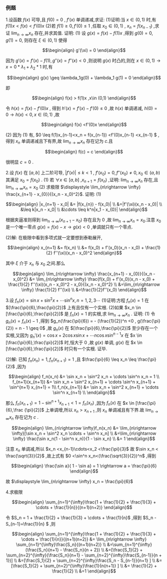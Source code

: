 ### 例题
1.设函数 $f(x)$ 可导,且 $f(0) = 0$ , $f'(x)$ 单调递减,求证:
(1)证明:当 $x\in (0,1)$ 时,有 $f(1)x<f(x)<f'(0)x$
(2)若 $f(1) \geq 0 , f'(0) \leq 1$ ,任取 $x_0 \in (0,1)$ , $x_n = f(x_{n-1})$ ,求证 $\displaystyle \lim_{n\rightarrow \infty} x_n$ 存在,并求其值.
证明:
(1)
设 $g(x) = f(x) - f(1)x$ ,得到 $g(0) = 0 ,g(1) = 0$, 则存在 $\xi \in(0,1)$ 使得

$$\begin{align}
    g'(\xi) = 0
\end{align}$$

因为 $g'(x) = f'(x) - f(1) , g''(x) = f''(x) <0$ ,则说明 $g(x)$ 时凸的,则在 $x \in(0,1) \rightarrow x = 0 * \lambda_1 + \lambda_2 *1$ 时,有

$$\begin{align}
    g(x) \geq \lambda_1g(0) + \lambda_1 g(1) = 0
\end{align}$$

即 

$$\begin{align}
    f(x) > f(1)x ,x\in (0,1)
\end{align}$$

令 $h(x) = f(x) - f'(0)x$ , 得到 $h'(x) = f'(x) - f'(0) \leq 0$ ,故 $h(x)$ 单调递减, $h(0) = 0 \rightarrow h(x) <0 , x\in (0,1)$ ,故

$$\begin{align}
    f(x) <f'(0)x
\end{align}$$

(2)
因为 $(1)$ 有, $0 \leq f(1)x_{n-1}<x_n = f(x_{n-1}) <f'(0)x_{n-1} <x_{n-1} $ ,得到 $x_n$ 单调递减且下有界,故 $\displaystyle \lim_{n\rightarrow \infty} x_n$ 存在记为 $c$.且

$$\begin{align}
    f(c) = c
\end{align}$$

很明显 $c = 0$ .

2.设 $f(x)$ 在 $[a,b]$ 上二阶可导, $|f'(x)| \leq k <1$ , $f'(x_0) = 0 ,f''(x_0) \not ={0} , x_0 \in(a,b)$ 其满足 $x_0 = f(x_0)$ .
(1) 若 $\forall x \in [a,b]$ ,$x_{n+1} = f(x_n)$ ,证明: $\displaystyle \lim_{n\rightarrow \infty} x_n$ 存在,且 $\displaystyle \lim_{n\rightarrow \infty} x_n  = x_0$
(2) 求极限 $\displaystyle \lim_{n\rightarrow \infty} \frac{x_{n+1} - x_{0}}{(x_n - x_0)^2}$.
证明:
(1)

$$\begin{align}
    |x_{n+1} - x_0| &= |f(x_{n}) - f(x_0)| \\
    &=|f'(\xi)(x_n - x_0)| \\
    &\leq k|x_n - x_0| \\
    &\cdots \leq  k^n|x_1 - x_{0}|
\end{align}$$

根据夹逼准则得到 $\displaystyle \lim_{n\rightarrow \infty} (x_{n+1} - x_0)$ 存在且为 $0$ ,故 $\displaystyle \lim_{n\rightarrow \infty} x_n = x_0$.注意 $x_0$ 是一个唯一零点 $g(x) = f(x) - x \rightarrow g(x) <0$ ,单调就只有一个零点.

(2)解:
在极限中看到多项式就一定要想到泰勒展开,

$$\begin{align}
    x_{n+1} &= f(x_n) \\
    &= f(x_0) + f'(x_0)(x_n - x_0) + \frac{1}{2} f''(\xi)(x_n - x_0)^2
\end{align}$$

其中 $\xi$ 介于 $x_n$ 与 $x_0$ 之间.那么

$$\begin{align}
    \lim_{n\rightarrow \infty} \frac{x_{n+1} - x_{0}}{(x_n - x_0)^2} &= \lim_{n\rightarrow \infty} \frac{f(x_0) + f'(x_0)(x_n - x_0) + \frac{1}{2} f''(\xi)(x_n - x_0)^2 - x_0}{(x_n - x_0)^2} \\
    &=\lim_{n\rightarrow \infty} \frac{1}{2} f''(\xi) \\
    &=\frac{1}{2}f''(x_0)
\end{align}$$


3.设 $f_n(x) = \sin x + \sin^2 x + \cdots \sin^n x,n=1,2,3\cdots$ 
(1)证明:方程 $f_n(x) = 1$ 在 $[\frac{\pi}{6},\frac{\pi}{2}]$ 上有且仅有一个实根.
(2)如果 $x_n \in [\frac{\pi}{6},\frac{\pi}{2}]$ 是 $f_n(x) = 1$ 的实根,求 $\displaystyle \lim_{n\rightarrow \infty} x_n$ .
证明:
(1)
令 $g_n(x) = f_n(x) - 1$ ,得到 $g_n(\frac{\pi}{6}) =  - (\frac{1}{2})^n <0 , g(\frac{\pi}{2}) = n - 1 \geq 0$ ,故 $g_n(x)$ 在 $[\frac{\pi}{6},\frac{\pi}{2}]$ 至少存在一个实根,又因为 $g_n'(x) = \cos x + 2\cos x \sin x + \cdots n \cos x\sin^{n-1} x$ 在 $x \in [\frac{\pi}{6},\frac{\pi}{2}]$ 时,恒大于 $0$ ,故 $g(x)$ 单调, $g(x)$ 在 $x \in [\frac{\pi}{6},\frac{\pi}{2}]$ 时只有一个实根.
证毕.

(2)解:
已知 $f_n(x_n) = 1 , f_n(x_{n+1}) = 1$ ,且 $\frac{\pi}{6} \leq x_n \leq \frac{\pi}{2}$ ,因为

$$\begin{align}
    f_n(x_n) &= \sin x_n + \sin^2 x_n + \cdots \sin^n x_n = 1 \\
    f_{n+1}(x_{n+1}) &= \sin x_n + \sin^2 x_{n+1} + \cdots \sin^n x_{n+1} + \sin^{n+1} x_{n+1}  = 1\\
    f_n(x_{n+1}) &= \sin x_n + \sin^2 x_{n+1} + \cdots \sin^n x_{n+1} \\
\end{align}$$

那么 $f_n(x_{n+1}) = 1 - \sin^{n+1} x_{n+1} <1 = f_n(x_n)$ ,因为 $f_n(x)$ 在 $x \in [\frac{\pi}{6},\frac {\pi}{2}]$ 上单调增,所以 $x_n > x_{n+1}$ ,则 $x_n$ 单调减且有下界.故 $\displaystyle \lim_{n\rightarrow \infty}x_{n}$ 存在记为 $c$ .

$$\begin{align}
    \lim_{n\rightarrow \infty}f_n(x_n) &= \lim_{n\rightarrow \infty}[\sin x_n + \sin^2 x_n \cdots + \sin^n x_n] \\
    &=\lim_{n\rightarrow \infty} \frac{\sin x_n(1 - \sin^n x_n)}{1 - \sin x_n} \\
    &= 1
\end{align}$$

注意 $x_n$ 单调减,所以 $x_n <x_{n-1}\cdots<x_2 <\frac{\pi}{3}$ 故 $\sin x_n < \frac{\sqrt{3}}{2}$ ,故上式有 $0 <\sin^n x_n<(\frac{\sqrt{3}}{2})^n$ ,得到

$$\begin{align}
    \frac{\sin a}{ 1 - \sin a} = 1 \rightarrow a = \frac{\pi}{6}
\end{align}$$

故 $\displaystyle \lim_{n\rightarrow \infty} x_n = \frac{\pi}{6}$


4.求极限

$$\begin{align}
     \sum_{n=1}^{\infty}\frac{1 + \frac{1}{2} + \frac{1}{3} + \cdots + \frac{1}{n}}{(n+1)(n+2)}
\end{align}$$

令 $S_n = 1 + \frac{1}{2} + \frac{1}{3} + \cdots + \frac{1}{n}$ ,得到 $S_n  - S_{n-1}=\frac{1}{n} $ ,则

$$\begin{align}
    \sum_{n=1}^{\infty}\frac{1 + \frac{1}{2} + \frac{1}{3} + \cdots + \frac{1}{n}}{(n+1)(n+2)} &= \lim_{n\rightarrow \infty} \sum_{n=1}^{\infty}\frac{S_n}{(n+1)(n+2)} \\
    &=\sum_{n=1}^{\infty}(\frac{S_n}{n+1} - \frac{S_n}{n + 2}) \\
    &=[\frac{S_1}{2} + \sum_{n=2}^{\infty}(\frac{S_n}{n+1} - \sum_{n=2}^{\infty}\frac{S_{n-1}}{n + 1})] \\
    &=[\frac{S_1}{2} + \sum_{n=2}^{\infty}\frac{S_n - S_{n-1}}{n+1} ] \\
    &=[\frac{S_1}{2} + \sum_{n=2}^{\infty}\frac{1}{n(n+1)} ] \\
    &= \frac{1}{2} + \frac{1}{2} \\
    &=1 
\end{align}$$